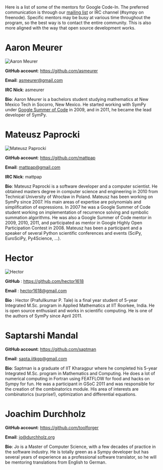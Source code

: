 Here is a list of some of the mentors for Google Code-In.  The preferred communication is through our [mailing list](http://groups.google.com/group/sympy) or IRC channel (#sympy on freenode).  Specific mentors may be busy at various time throughout the program, so the best way is to contact the entire community.  This is also more aligned with the way that open source development works.

# Aaron Meurer
![Aaron Meurer](http://en.gravatar.com/userimage/7754439/ecebba885eadcbe6f2a6134d92bacead.jpg)

**GitHub account**: https://github.com/asmeurer

**Email**: asmeurer@gmail.com

**IRC Nick**: asmeurer

**Bio**: Aaron Meurer is a bachelors student studying mathematics at New Mexico Tech in Socorro, New Mexico.  He started working with SymPy under [Google Summer of Code](http://www.google-melange.com/gsoc/homepage/google/gsoc2011) in 2009, and in 2011, he became the lead developer of SymPy.

# Mateusz Paprocki
![Mateusz Paprocki](http://www.gravatar.com/avatar/89164142ec718a76a7e04481062acaea.png)

**GitHub account**: https://github.com/mattpap

**Email**: mattpap@gmail.com

**IRC Nick**: mattpap

**Bio**: Mateusz Paprocki is a software developer and a computer scientist. He obtained masters degree in computer science and engineering in 2010 from Technical University of Wrocław in Poland. Mateusz has been working on SymPy since 2007. His main areas of expertise are polynomials and simplification of expressions. In 2007 he was a Google Summer of Code student working on implementation of recurrence solving and symbolic summation algorithms. He was also a Google Summer of Code mentor in 2009, 2010, 2011, and participated as mentor in Google Highly Open Participation Contest in 2008. Mateusz has been a participant and a speaker of several Python scientific conferences and events (SciPy, EuroSciPy, Py4Science, ...). 

# Hector
![Hector](http://www.gravatar.com/avatar/30b8bfc5301823153751267ddb31755f.png)

**GitHub** : https://github.com/hector1618

**Email** : hector1618@gmail.com

**Bio** : Hector (Prafullkumar P. Tale) is a final year student of 5-year Integrated M.Sc. program in Applied Mathematics at IIT Roorkee, India. He is open source enthusiast and works in scientific computing. He is one of the authors of SymPy since April 2011.

# Saptarshi Mandal

**GitHub account**: https://github.com/saptman

**Email**: sapta.iitkgp@gmail.com

**Bio**: Saptman is a graduate of IIT Kharagpur where he completed his 5-year Integrated M.Sc. program in Mathematics and Computing. He does a lot of numerical computing in Fortran using FEATFLOW for food and hacks on Sympy for fun. He was a participant in GSoC 2011 and was responsible for the creation of the combinatorics module. His area of interests are combinatorics (surprise!), optimization and differential equations.

# Joachim Durchholz

**GitHub account**: https://github.com/toolforger

**Email**: jo@durchholz.org

**Bio**: Jo is a Master of Computer Science, with a few decades of practice in the software industry. He is totally green as a Sympy developer but has several years of experience as a professional software translator, so he will be mentoring translations from English to German.